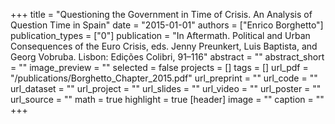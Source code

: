 +++
title = "Questioning the Government in Time of Crisis. An Analysis of Question Time in Spain"
date = "2015-01-01"
authors = ["Enrico Borghetto"]
publication_types = ["0"]
publication = "In Aftermath. Political and Urban Consequences of the Euro Crisis, eds. Jenny Preunkert, Luis Baptista, and Georg Vobruba. Lisbon: Edições Colibri, 91–116"
abstract = ""
abstract_short = ""
image_preview = ""
selected = false
projects = []
tags = []
url_pdf = "/publications/Borghetto_Chapter_2015.pdf"
url_preprint = ""
url_code = ""
url_dataset = ""
url_project = ""
url_slides = ""
url_video = ""
url_poster = ""
url_source = ""
math = true
highlight = true
[header]
image = ""
caption = ""
+++
